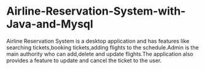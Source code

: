 # Airline-Reservation-System-with-Java-and-Mysql
Airline Reservation System is a desktop application and has features like searching tickets,booking tickets,adding flights to the schedule.Admin is the main authority who can add,delete and update flights.The application also provides a feature to update and cancel the ticket to the user.
